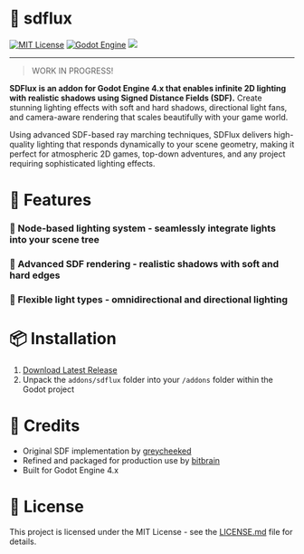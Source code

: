 # 🔦 sdflux

[![MIT License](https://img.shields.io/badge/License-MIT-yellow.svg)](https://opensource.org/licenses/MIT) [![Godot Engine](https://img.shields.io/badge/Godot-4.x-blue.svg)](https://godotengine.org/) [![](https://img.shields.io/badge/%20%F0%9F%94%A6%20addon-sdflux-blueviolet)](https://github.com/bitbrain/sdflux)

---

> WORK IN PROGRESS!

**SDFlux is an addon for Godot Engine 4.x that enables infinite 2D lighting with realistic shadows using Signed Distance Fields (SDF).** Create stunning lighting effects with soft and hard shadows, directional light fans, and camera-aware rendering that scales beautifully with your game world.

Using advanced SDF-based ray marching techniques, SDFlux delivers high-quality lighting that responds dynamically to your scene geometry, making it perfect for atmospheric 2D games, top-down adventures, and any project requiring sophisticated lighting effects.

# 🔦 Features

### 🎯 Node-based lighting system - seamlessly integrate lights into your scene tree

### 🌟 Advanced SDF rendering - realistic shadows with soft and hard edges

### 🎨 Flexible light types - omnidirectional and directional lighting

# 📦 Installation

1. [Download Latest Release](https://github.com/bitbrain/sdflux/releases/latest)
2. Unpack the `addons/sdflux` folder into your `/addons` folder within the Godot project

# 🥰 Credits

- Original SDF implementation by [greycheeked](https://github.com/greycheeked/SDF-2D-Lighting)
- Refined and packaged for production use by [bitbrain](https://github.com/bitbrain)
- Built for Godot Engine 4.x

# 📄 License

This project is licensed under the MIT License - see the [LICENSE.md](LICENSE.md) file for details.

